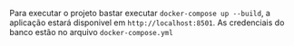 Para executar o projeto bastar executar `docker-compose up --build`, a aplicação estará disponivel em `http://localhost:8501`. As credenciais do banco estão no arquivo `docker-compose.yml`
